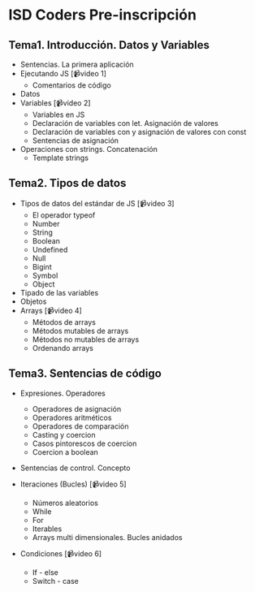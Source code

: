 # ISD Coders Pre-inscripción

## Tema1. Introducción. Datos y Variables

-   Sentencias. La primera aplicación
-   Ejecutando JS [📹video 1]
    -   Comentarios de código
-   Datos
-   Variables [📹video 2]
    -   Variables en JS
    -   Declaración de variables con let. Asignación de valores
    -   Declaración de variables con y asignación de valores con const
    -   Sentencias de asignación
-   Operaciones con strings. Concatenación
    -   Template strings

## Tema2. Tipos de datos

-   Tipos de datos del estándar de JS [📹video 3]
    -   El operador typeof
    -   Number
    -   String
    -   Boolean
    -   Undefined
    -   Null
    -   Bigint
    -   Symbol
    -   Object
-   Tipado de las variables
-   Objetos
-   Arrays [📹video 4]
    -   Métodos de arrays
    -   Métodos mutables de arrays
    -   Métodos no mutables de arrays
    -   Ordenando arrays

## Tema3. Sentencias de código

-   Expresiones. Operadores

    -   Operadores de asignación
    -   Operadores aritméticos
    -   Operadores de comparación
    -   Casting y coercion
    -   Casos pintorescos de coercion
    -   Coercion a boolean

-   Sentencias de control. Concepto
-   Iteraciones (Bucles) [📹video 5]
    -   Números aleatorios
    -   While
    -   For
    -   Iterables
    -   Arrays multi dimensionales. Bucles anidados
-   Condiciones [📹video 6]
    -   If - else
    -   Switch - case
